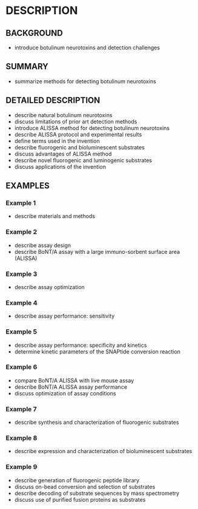 # DESCRIPTION

## BACKGROUND

- introduce botulinum neurotoxins and detection challenges

## SUMMARY

- summarize methods for detecting botulinum neurotoxins

## DETAILED DESCRIPTION

- describe natural botulinum neurotoxins
- discuss limitations of prior art detection methods
- introduce ALISSA method for detecting botulinum neurotoxins
- describe ALISSA protocol and experimental results
- define terms used in the invention
- describe fluorogenic and bioluminescent substrates
- discuss advantages of ALISSA method
- describe novel fluorogenic and luminogenic substrates
- discuss applications of the invention

## EXAMPLES

### Example 1

- describe materials and methods

### Example 2

- describe assay design
- describe BoNT/A assay with a large immuno-sorbent surface area (ALISSA)

### Example 3

- describe assay optimization

### Example 4

- describe assay performance: sensitivity

### Example 5

- describe assay performance: specificity and kinetics
- determine kinetic parameters of the SNAPtide conversion reaction

### Example 6

- compare BoNT/A ALISSA with live mouse assay
- describe BoNT/A ALISSA assay performance
- discuss optimization of assay conditions

### Example 7

- describe synthesis and characterization of fluorogenic substrates

### Example 8

- describe expression and characterization of bioluminescent substrates

### Example 9

- describe generation of fluorogenic peptide library
- discuss on-bead conversion and selection of substrates
- describe decoding of substrate sequences by mass spectrometry
- discuss use of purified fusion proteins as substrates

